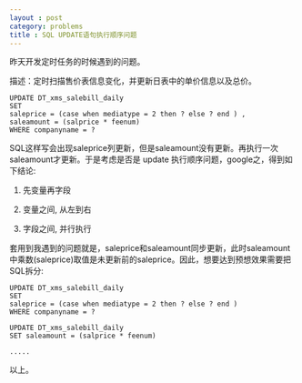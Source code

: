 ```yaml
---
layout : post
category: problems
title : SQL UPDATE语句执行顺序问题
---
```

昨天开发定时任务的时候遇到的问题。

描述：定时扫描售价表信息变化，并更新日表中的单价信息以及总价。

	UPDATE DT_xms_salebill_daily 
	SET 
	saleprice = (case when mediatype = 2 then ? else ? end ) , 
	saleamount = (salprice * feenum)  
	WHERE companyname = ?
	
SQL这样写会出现saleprice列更新，但是saleamount没有更新。再执行一次saleamount才更新。于是考虑是否是 update 执行顺序问题，google之，得到如下结论:

1. 先变量再字段 
 
2. 变量之间, 从左到右  

3. 字段之间, 并行执行

套用到我遇到的问题就是，saleprice和saleamount同步更新，此时saleamount中乘数(saleprice)取值是未更新前的saleprice。因此，想要达到预想效果需要把SQL拆分:

	UPDATE DT_xms_salebill_daily 
	SET 
	saleprice = (case when mediatype = 2 then ? else ? end ) 
	WHERE companyname = ?
	
	UPDATE DT_xms_salebill_daily 
	SET saleamount = (salprice * feenum)
	
	.....
	
以上。
